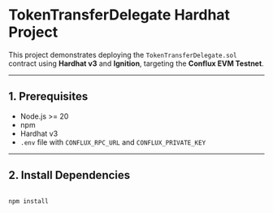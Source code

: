 # TokenTransferDelegate Hardhat Project

This project demonstrates deploying the `TokenTransferDelegate.sol` contract using **Hardhat v3** and **Ignition**, targeting the **Conflux EVM Testnet**.

---

## 1. Prerequisites

- Node.js >= 20  
- npm  
- Hardhat v3  
- `.env` file with `CONFLUX_RPC_URL` and `CONFLUX_PRIVATE_KEY`

---

## 2. Install Dependencies

```bash

npm install
